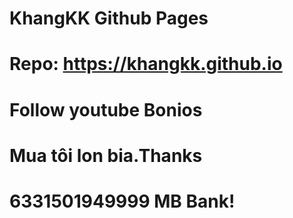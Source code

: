 # KhangKK Github Pages

# Repo: https://khangkk.github.io

# Follow youtube Bonios

# Mua tôi lon bia.Thanks

# 6331501949999 MB Bank!